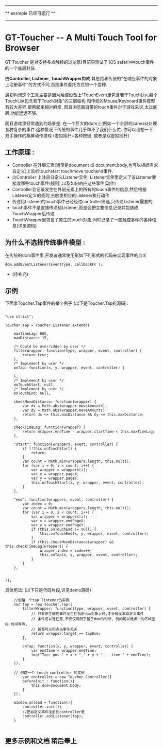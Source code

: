 ---------------

** example 已经可运行 **

---------------


GT-Toucher -- A Multi Touch Tool for Browser
=========================

GT-Toucher 是对支持多点触控的浏览器(目前只测试了 iOS safari)中touch事件的一个底层封装.

由**Controller, Listener, TouchWrapper**构成.其思路和传统的"在响应事件的对象上注册事件"的方式不同,而是事件委托方式的一个变种.

最初构想这个工具主要是因为触控设备上"TouchEvent里包含若干TouchList,每个TouchList包含若干Touch对象"的三层结构,和传统的Mouse/Keyboard事件模型有较大差异,使用起来相对麻烦.
而且浏览器自带的touch事件对于游戏来说,太过底层,功能远远不够.

而且游戏里经常遇到的场景是: 在一个巨大的dom上(例如一个全屏的canvas)处理各种复杂的事件.这种情况下传统的事件几乎帮不了我们什么忙.
你可以设想一下 双手操作的横屏动作游戏 (虚拟摇杆+各种按键, 或者是双虚拟摇杆)


工作原理 : 
---------------------
* Controller 在外层元素(通常是document 或 document.body,也可以根据需求自定义)上监听touchstart touchmove touchend事件.
* 向Controller 上注册自定义Listener实例, Listener实例里定义了该Listener要接收哪些touch事件(规则),以及如何响应这些事件(动作)
* Controller会记录发生在外层元素上的所有的touch事件的信息,然后根据Listener定义的规则,去触发相应的Listener执行动作.
* 传递给Listener的touch事件已经经过controller筛选,只传递Listener需要的
* touch事件不是直接传递给Listener,而是会把主要信息记录并包装成TouchWrapper后传递.
* TouchWrapper里包含了原生的touch对象,同时记录了一些触控事件的各种信息(详见源码)


为什么不选择传统事件模型 : 
---------------------
在传统的dom事件里,开发者通常使用形如下列形式的代码来实现事件的监听

	dom.addEventListener(EventType, callbackFn );


* (待补充)



示例
-----------------
下面拿Toucher.Tap事件的举个例子 (以下是Toucher.Tap的源码):


```

"use strict";

Toucher.Tap = Toucher.Listener.extend({

    maxTimeLag: 800,
    maxDistance: 15,

    /* Could be overridden by user */
    filterWrapper: function(type, wrapper, event, controller) {
        return true;
    },
    /* Implement by user */
    onTap: function(x, y, wrapper, event, controller) {

    },
    /* Implement by user */
    onTouchStart: null,
    /* Implement by user */
    onTouchEnd: null,

    checkMoveDistance: function(wrapper) {
        var dx = Math.abs(wrapper.moveAmountX);
        var dy = Math.abs(wrapper.moveAmountY);
        return dx <= this.maxDistance && dy <= this.maxDistance;
    },

    checkTimeLag: function(wrapper) {
        return wrapper.endTime - wrapper.startTime < this.maxTimeLag;
    },

    "start": function(wrappers, event, controller) {
        if (!this.onTouchStart) {
            return;
        }
        var count = Math.min(wrappers.length, this.multi);
        for (var i = 0; i < count; i++) {
            var wrapper = wrappers[i];
            var x = wrapper.pageX;
            var y = wrapper.pageY;
            this.onTouchStart(x, y, wrapper, event, controller);
        }
    },

    "end": function(wrappers, event, controller) {
        var index = 0;
        var count = Math.min(wrappers.length, this.multi);
        for (var i = 0; i < count; i++) {
            var wrapper = wrappers[i];
            var x = wrapper.endPageX;
            var y = wrapper.endPageY;
            if (this.onTouchEnd != null) {
                this.onTouchEnd(x, y, wrapper, event, controller);
            }
            if (this.checkMoveDistance(wrapper) && this.checkTimeLag(wrapper)) {
                wrapper.index = index++;
                this.onTap(x, y, wrapper, event, controller);
            }
        }
    },


});

```


	
具体用法: (以下只是代码片段,详见demo源码)


```
    //创建一个tap listener的实例
	var tap = new Toucher.Tap({
	    filterWrapper: function(type, wrapper, event, controller) {
	        // 只有原生触控事件发生在指定dom对象上时,才会触发本自定义事件
	        // 条件可以是任意,不仅仅局限于基于dom的判断, 例如可以是点击的区域坐标 时间等等,
	        // 甚至可以和点击事件无关
	        return wrapper.target == tapDom;
	    },

	    onTap: function(x, y, wrapper, event, controller) {
	        var endTime = wrapper.endTime;
	        log("Tap: pos " + x + "," + y + " ,  time " + endTime);
	    }
	});

    // 创建一个 touch controller 的实例
        var controller = new Toucher.Controller({
        beforeInit : function(){
            this.dom=document.body;
        }
    });

    window.onload = function(){
        controller.init();
        //把自定义事件注册到controller里
        controller.addListener(tap);
    }
	
```


更多示例和文档 稍后奉上
--------------------



